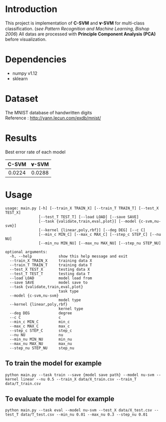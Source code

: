 # Introduction
This project is implementation of **C-SVM** and **𝛎-SVM** for multi-class classification. (*see Pattern Recognition and Machine Learning, Bishop 2006*) All datas are processed with **Principle Component Analysis (PCA)** before visualization.

# Dependencies
- numpy v1.12
- sklearn

# Dataset
The MNIST database of handwritten digits  
Reference : http://yann.lecun.com/exdb/mnist/

# Results
Best error rate of each model

|C-SVM   |  𝛎-SVM |
|:-:|:-:|
|0.0224   |  0.0288 |

# Usage
```
usage: main.py [-h] [--train_X TRAIN_X] [--train_T TRAIN_T] [--test_X TEST_X]
               [--test_T TEST_T] [--load LOAD] [--save SAVE]
               [--task {validate,train,eval,plot}] [--model {c-svm,nu-svm}]
               [--kernel {linear,poly,rbf}] [--deg DEG] [--c C]
               [--min_c MIN_C] [--max_c MAX_C] [--step_c STEP_C] [--nu NU]
               [--min_nu MIN_NU] [--max_nu MAX_NU] [--step_nu STEP_NU]

optional arguments:
  -h, --help            show this help message and exit
  --train_X TRAIN_X     training data X
  --train_T TRAIN_T     training data T
  --test_X TEST_X       testing data X
  --test_T TEST_T       testing data T
  --load LOAD           model load from
  --save SAVE           model save to
  --task {validate,train,eval,plot}
                        task type
  --model {c-svm,nu-svm}
                        model type
  --kernel {linear,poly,rbf}
                        kernel type
  --deg DEG             degree
  --c C                 c
  --min_c MIN_C         min_c
  --max_c MAX_C         max_c
  --step_c STEP_C       step_c
  --nu NU               nu
  --min_nu MIN_NU       min_nu
  --max_nu MAX_NU       max_nu
  --step_nu STEP_NU     step_nu

```

## To train the model for example
```
python main.py --task train --save {model save path} --model nu-svm --kernel linear --nu 0.5 --train_X data/X_train.csv --train_T data/T_train.csv
```
## To evaluate the model for example
```
python main.py --task eval --model nu-svm --test_X data/X_test.csv --test_T data/T_test.csv --min_nu 0.01 --max_nu 0.3 --step_nu 0.01
```
